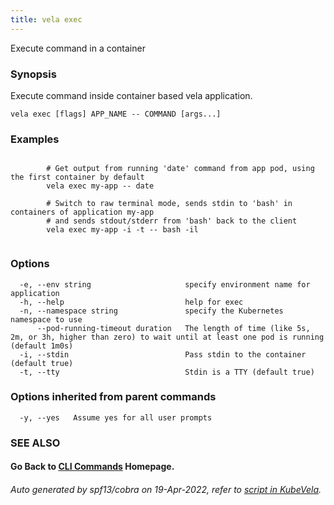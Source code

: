 ```yaml
---
title: vela exec
---
```


Execute command in a container

### Synopsis

Execute command inside container based vela application.

```
vela exec [flags] APP_NAME -- COMMAND [args...]
```

### Examples

```

		# Get output from running 'date' command from app pod, using the first container by default
		vela exec my-app -- date

		# Switch to raw terminal mode, sends stdin to 'bash' in containers of application my-app
		# and sends stdout/stderr from 'bash' back to the client
		vela exec my-app -i -t -- bash -il
		
```

### Options

```
  -e, --env string                     specify environment name for application
  -h, --help                           help for exec
  -n, --namespace string               specify the Kubernetes namespace to use
      --pod-running-timeout duration   The length of time (like 5s, 2m, or 3h, higher than zero) to wait until at least one pod is running (default 1m0s)
  -i, --stdin                          Pass stdin to the container (default true)
  -t, --tty                            Stdin is a TTY (default true)
```

### Options inherited from parent commands

```
  -y, --yes   Assume yes for all user prompts
```

### SEE ALSO



#### Go Back to [CLI Commands](vela) Homepage.


###### Auto generated by spf13/cobra on 19-Apr-2022, refer to [script in KubeVela](https://github.com/oam-dev/kubevela/tree/master/hack/docgen).
